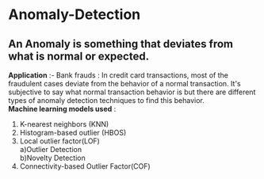 # Anomaly-Detection
## An Anomaly is something that deviates from what is normal or expected. <br>
**Application** :- Bank frauds :  In credit card transactions, most of the fraudulent cases deviate from the behavior of a normal transaction. It's subjective to say what normal transaction behavior is but there are different types of anomaly detection techniques to find this behavior. <br>
**Machine learning models used** : <br>
1. K-nearest neighbors (KNN) <br>
2. Histogram-based outlier (HBOS) <br>
3. Local outlier factor(LOF) <br>
   a)Outlier Detection <br>
   b)Novelty Detection <br>
4. Connectivity-based Outlier Factor(COF) <br> 
